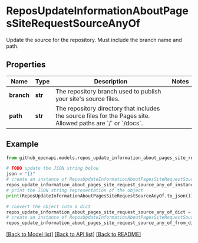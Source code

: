 # ReposUpdateInformationAboutPagesSiteRequestSourceAnyOf

Update the source for the repository. Must include the branch name and path.

## Properties

Name | Type | Description | Notes
------------ | ------------- | ------------- | -------------
**branch** | **str** | The repository branch used to publish your site&#39;s source files. | 
**path** | **str** | The repository directory that includes the source files for the Pages site. Allowed paths are &#x60;/&#x60; or &#x60;/docs&#x60;. | 

## Example

```python
from github_openapi.models.repos_update_information_about_pages_site_request_source_any_of import ReposUpdateInformationAboutPagesSiteRequestSourceAnyOf

# TODO update the JSON string below
json = "{}"
# create an instance of ReposUpdateInformationAboutPagesSiteRequestSourceAnyOf from a JSON string
repos_update_information_about_pages_site_request_source_any_of_instance = ReposUpdateInformationAboutPagesSiteRequestSourceAnyOf.from_json(json)
# print the JSON string representation of the object
print(ReposUpdateInformationAboutPagesSiteRequestSourceAnyOf.to_json())

# convert the object into a dict
repos_update_information_about_pages_site_request_source_any_of_dict = repos_update_information_about_pages_site_request_source_any_of_instance.to_dict()
# create an instance of ReposUpdateInformationAboutPagesSiteRequestSourceAnyOf from a dict
repos_update_information_about_pages_site_request_source_any_of_from_dict = ReposUpdateInformationAboutPagesSiteRequestSourceAnyOf.from_dict(repos_update_information_about_pages_site_request_source_any_of_dict)
```
[[Back to Model list]](../README.md#documentation-for-models) [[Back to API list]](../README.md#documentation-for-api-endpoints) [[Back to README]](../README.md)


